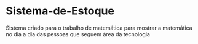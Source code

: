 # Sistema-de-Estoque
Sistema criado para o trabalho de matemática para mostrar a matemática no dia a dia das pessoas que seguem área da tecnologia
